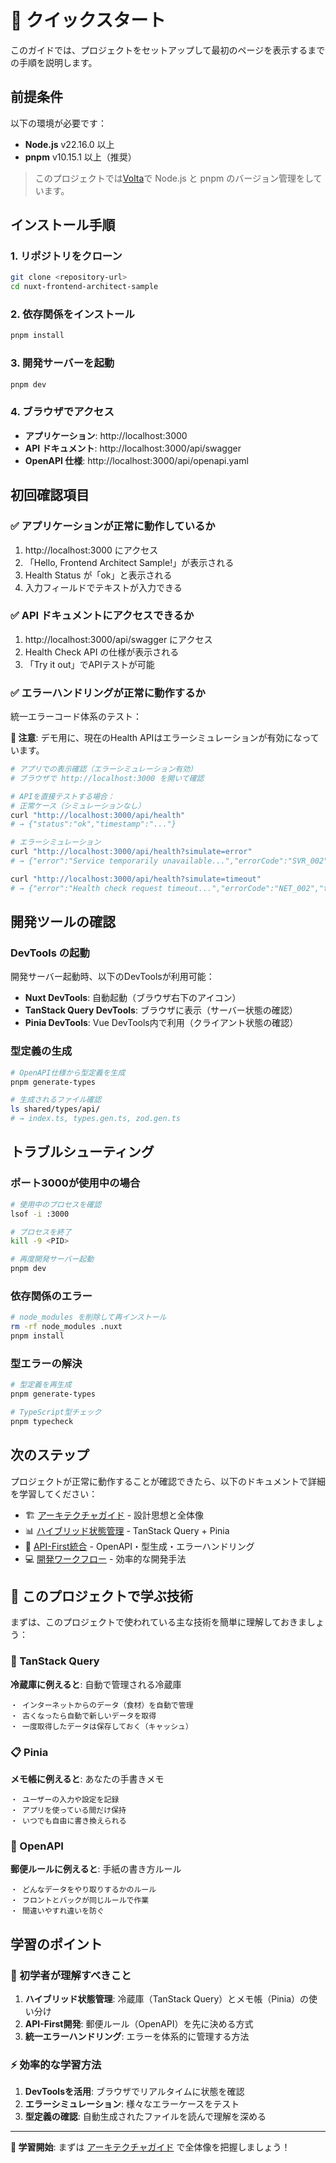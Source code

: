 # 🚀 クイックスタート

このガイドでは、プロジェクトをセットアップして最初のページを表示するまでの手順を説明します。

## 前提条件

以下の環境が必要です：

- **Node.js** v22.16.0 以上
- **pnpm** v10.15.1 以上（推奨）

> このプロジェクトでは[Volta](https://volta.sh/)で Node.js と pnpm のバージョン管理をしています。

## インストール手順

### 1. リポジトリをクローン

```bash
git clone <repository-url>
cd nuxt-frontend-architect-sample
```

### 2. 依存関係をインストール

```bash
pnpm install
```

### 3. 開発サーバーを起動

```bash
pnpm dev
```

### 4. ブラウザでアクセス

- **アプリケーション**: http://localhost:3000
- **API ドキュメント**: http://localhost:3000/api/swagger
- **OpenAPI 仕様**: http://localhost:3000/api/openapi.yaml

## 初回確認項目

### ✅ アプリケーションが正常に動作しているか

1. http://localhost:3000 にアクセス
2. 「Hello, Frontend Architect Sample!」が表示される
3. Health Status が「ok」と表示される
4. 入力フィールドでテキストが入力できる

### ✅ API ドキュメントにアクセスできるか

1. http://localhost:3000/api/swagger にアクセス
2. Health Check API の仕様が表示される
3. 「Try it out」でAPIテストが可能

### ✅ エラーハンドリングが正常に動作するか

統一エラーコード体系のテスト：

**📝 注意**: デモ用に、現在のHealth APIはエラーシミュレーションが有効になっています。

```bash
# アプリでの表示確認（エラーシミュレーション有効）
# ブラウザで http://localhost:3000 を開いて確認

# APIを直接テストする場合：
# 正常ケース（シミュレーションなし）
curl "http://localhost:3000/api/health"
# → {"status":"ok","timestamp":"..."}

# エラーシミュレーション
curl "http://localhost:3000/api/health?simulate=error"
# → {"error":"Service temporarily unavailable...","errorCode":"SVR_002","timestamp":"..."}

curl "http://localhost:3000/api/health?simulate=timeout"
# → {"error":"Health check request timeout...","errorCode":"NET_002","timestamp":"..."}
```

## 開発ツールの確認

### DevTools の起動

開発サーバー起動時、以下のDevToolsが利用可能：

- **Nuxt DevTools**: 自動起動（ブラウザ右下のアイコン）
- **TanStack Query DevTools**: ブラウザに表示（サーバー状態の確認）
- **Pinia DevTools**: Vue DevTools内で利用（クライアント状態の確認）

### 型定義の生成

```bash
# OpenAPI仕様から型定義を生成
pnpm generate-types

# 生成されるファイル確認
ls shared/types/api/
# → index.ts, types.gen.ts, zod.gen.ts
```

## トラブルシューティング

### ポート3000が使用中の場合

```bash
# 使用中のプロセスを確認
lsof -i :3000

# プロセスを終了
kill -9 <PID>

# 再度開発サーバー起動
pnpm dev
```

### 依存関係のエラー

```bash
# node_modules を削除して再インストール
rm -rf node_modules .nuxt
pnpm install
```

### 型エラーの解決

```bash
# 型定義を再生成
pnpm generate-types

# TypeScript型チェック
pnpm typecheck
```

## 次のステップ

プロジェクトが正常に動作することが確認できたら、以下のドキュメントで詳細を学習してください：

- 🏗️ [アーキテクチャガイド](./architecture.md) - 設計思想と全体像
- 📊 [ハイブリッド状態管理](./state-management.md) - TanStack Query + Pinia
- 🔗 [API-First統合](./api-integration.md) - OpenAPI・型生成・エラーハンドリング
- 💻 [開発ワークフロー](./development.md) - 効率的な開発手法

## 🔰 このプロジェクトで学ぶ技術

まずは、このプロジェクトで使われている主な技術を簡単に理解しておきましょう：

### 🥰 TanStack Query

**冷蔵庫に例えると**: 自動で管理される冷蔵庫

```
・ インターネットからのデータ（食材）を自動で管理
・ 古くなったら自動で新しいデータを取得
・ 一度取得したデータは保存しておく（キャッシュ）
```

### 📋 Pinia

**メモ帳に例えると**: あなたの手書きメモ

```
・ ユーザーの入力や設定を記録
・ アプリを使っている間だけ保持
・ いつでも自由に書き換えられる
```

### 📄 OpenAPI

**郵便ルールに例えると**: 手紙の書き方ルール

```
・ どんなデータをやり取りするかのルール
・ フロントとバックが同じルールで作業
・ 間違いやすれ違いを防ぐ
```

## 学習のポイント

### 🔰 初学者が理解すべきこと

1. **ハイブリッド状態管理**: 冷蔵庫（TanStack Query）とメモ帳（Pinia）の使い分け
2. **API-First開発**: 郵便ルール（OpenAPI）を先に決める方式
3. **統一エラーハンドリング**: エラーを体系的に管理する方法

### ⚡ 効率的な学習方法

1. **DevToolsを活用**: ブラウザでリアルタイムに状態を確認
2. **エラーシミュレーション**: 様々なエラーケースをテスト
3. **型定義の確認**: 自動生成されたファイルを読んで理解を深める

---

**🎯 学習開始**: まずは [アーキテクチャガイド](./architecture.md) で全体像を把握しましょう！
